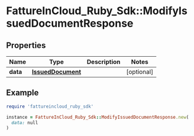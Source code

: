 # FattureInCloud_Ruby_Sdk::ModifyIssuedDocumentResponse

## Properties

| Name | Type | Description | Notes |
| ---- | ---- | ----------- | ----- |
| **data** | [**IssuedDocument**](IssuedDocument.md) |  | [optional] |

## Example

```ruby
require 'fattureincloud_ruby_sdk'

instance = FattureInCloud_Ruby_Sdk::ModifyIssuedDocumentResponse.new(
  data: null
)
```

